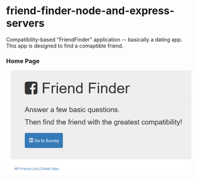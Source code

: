 # friend-finder-node-and-express-servers
Compatibility-based "FriendFinder" application -- basically a dating app. This app is designed to find a comaptible friend.

### Home Page
![Friend Finder Home Page](https://github.com/sjosevich/friend-finder-node-and-express-servers/blob/master/FriendFinder/images/Capture.PNG)
